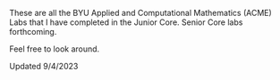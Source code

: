 These are all the BYU Applied and Computational Mathematics (ACME) Labs that I have completed in the Junior Core. Senior Core labs forthcoming.

Feel free to look around.

Updated 9/4/2023
